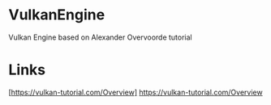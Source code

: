 # VulkanEngine
Vulkan Engine based on Alexander Overvoorde tutorial 

# Links 
[https://vulkan-tutorial.com/Overview] https://vulkan-tutorial.com/Overview
